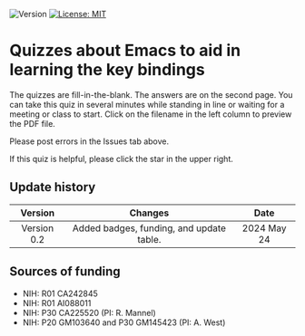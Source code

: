 ![Version](https://img.shields.io/static/v1?label=qemacs&message=0.2&color=brightcolor)
[![License: MIT](https://img.shields.io/badge/License-MIT-blue.svg)](https://opensource.org/licenses/MIT)


# Quizzes about Emacs to aid in learning the key bindings


The quizzes are fill-in-the-blank.
The answers are on the second page.
You can take this quiz in several minutes while standing in line or waiting for a meeting or class to start.
Click on the filename in the left column to preview the PDF file.

Please post errors in the Issues tab above.

If this quiz is helpful, please click the star in the upper right.

## Update history

|Version      | Changes                                                                                                                                                                         | Date                 |
|:-----------:|:------------------------------------------------------------------------------------------------------------------------------------------:|:--------------------:|
| Version 0.2 |   Added badges, funding, and update table.                                                                                                                  | 2024 May 24         |

## Sources of funding

- NIH: R01 CA242845
- NIH: R01 AI088011
- NIH: P30 CA225520 (PI: R. Mannel)
- NIH: P20 GM103640 and P30 GM145423 (PI: A. West)
